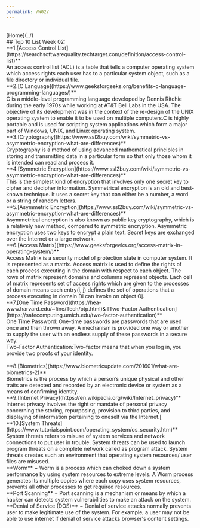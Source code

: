 ```yaml
---
permalink: /W02/
---
```

<br>
[Home](../)
<br>
## Top 10 List Week 02:<br>
**1.[Access Control List](https://searchsoftwarequality.techtarget.com/definition/access-control-list)**<br>
An access control list (ACL) is a table that tells a computer operating system which access rights each user has to a particular system object, such as a file directory or individual file. <br>
**2.[C Language](https://www.geeksforgeeks.org/benefits-c-language-programming-languages/)**<br>
C is a middle-level programming language developed by Dennis Ritchie during the early 1970s while working at AT&T Bell Labs in the USA. The objective of its development was in the context of the re-design of the UNIX operating system to enable it to be used on multiple computers.C is highly portable and is used for scripting system applications which form a major part of Windows, UNIX, and Linux operating system. <br>
**3.[Cryptography](https://www.ssl2buy.com/wiki/symmetric-vs-asymmetric-encryption-what-are-differences)**<br>
Cryptography is a method of using advanced mathematical principles in storing and transmitting data in a particular form so that only those whom it is intended can read and process it.<br>
**4.[Symmetric Encryption](https://www.ssl2buy.com/wiki/symmetric-vs-asymmetric-encryption-what-are-differences)**<br>
This is the simplest kind of encryption that involves only one secret key to cipher and decipher information. Symmetrical encryption is an old and best-known technique. It uses a secret key that can either be a number, a word or a string of random letters.<br>
**5.[Asymmetric Encryption](https://www.ssl2buy.com/wiki/symmetric-vs-asymmetric-encryption-what-are-differences)**<br>
Asymmetrical encryption is also known as public key cryptography, which is a relatively new method, compared to symmetric encryption. Asymmetric encryption uses two keys to encrypt a plain text. Secret keys are exchanged over the Internet or a large network.<br>
**6.[Access Matrix](https://www.geeksforgeeks.org/access-matrix-in-operating-system/)**<br>
Access Matrix is a security model of protection state in computer system. It is represented as a matrix. Access matrix is used to define the rights of each process executing in the domain with respect to each object. The rows of matrix represent domains and columns represent objects. Each cell of matrix represents set of access rights which are given to the processes of domain means each entry(i, j) defines the set of operations that a process executing in domain Di can invoke on object Oj.<br>
**7.[One Time Password](https://hea-www.harvard.edu/~fine/Tech/otp.html)& [Two-Factor Authentication](https://safecomputing.umich.edu/two-factor-authentication)**<br>
 One Time Password: One-time passwords are passwords that are used once and then thrown away. A mechanism is provided one way or another to supply the user with an endless supply of these passwords in a secure way.<br>
Two-Factor Authentication:Two-factor means that when you log in, you provide two proofs of your identity.<br>
<br>
**8.[Biometrics](https://www.biometricupdate.com/201601/what-are-biometrics-2)**<br>
Biometrics is the process by which a person’s unique physical and other traits are detected and recorded by an electronic device or system as a means of confirming identity.<br>
**9.[Internet Privacy](https://en.wikipedia.org/wiki/Internet_privacy)**<br>
Internet privacy involves the right or mandate of personal privacy concerning the storing, repurposing, provision to third parties, and displaying of information pertaining to oneself via the Internet.[<br>
**10.[System Threats](https://www.tutorialspoint.com/operating_system/os_security.htm)**<br>
System threats refers to misuse of system services and network connections to put user in trouble. System threats can be used to launch program threats on a complete network called as program attack. System threats creates such an environment that operating system resources/ user files are misused.
<br>
**Worm** − Worm is a process which can choked down a system performance by using system resources to extreme levels. A Worm process generates its multiple copies where each copy uses system resources, prevents all other processes to get required resources. <br>
**Port Scanning** − Port scanning is a mechanism or means by which a hacker can detects system vulnerabilities to make an attack on the system.<br>
**Denial of Service (DOS)** − Denial of service attacks normally prevents user to make legitimate use of the system. For example, a user may not be able to use internet if denial of service attacks browser's content settings.<br>
